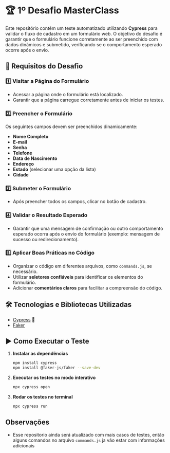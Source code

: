 # 🏆 1º Desafio MasterClass  

Este repositório contém um teste automatizado utilizando **Cypress** para validar o fluxo de cadastro em um formulário web. O objetivo do desafio é garantir que o formulário funcione corretamente ao ser preenchido com dados dinâmicos e submetido, verificando se o comportamento esperado ocorre após o envio.  

## 🚀 Requisitos do Desafio  

### 1️⃣ Visitar a Página do Formulário  
- Acessar a página onde o formulário está localizado.  
- Garantir que a página carregue corretamente antes de iniciar os testes.  

### 2️⃣ Preencher o Formulário  
Os seguintes campos devem ser preenchidos dinamicamente:  
- **Nome Completo**  
- **E-mail**  
- **Senha**  
- **Telefone**  
- **Data de Nascimento**  
- **Endereço**  
- **Estado** (selecionar uma opção da lista)  
- **Cidade**  

### 3️⃣ Submeter o Formulário  
- Após preencher todos os campos, clicar no botão de cadastro.  

### 4️⃣ Validar o Resultado Esperado  
- Garantir que uma mensagem de confirmação ou outro comportamento esperado ocorra após o envio do formulário (exemplo: mensagem de sucesso ou redirecionamento).  

### 5️⃣ Aplicar Boas Práticas no Código  
- Organizar o código em diferentes arquivos, como `commands.js`, se necessário.  
- Utilizar **seletores confiáveis** para identificar os elementos do formulário.  
- Adicionar **comentários claros** para facilitar a compreensão do código.  

## 🛠 Tecnologias e Bibliotecas Utilizadas  
- [Cypress](https://www.cypress.io/) 🚀  
- [Faker](https://www.npmjs.com/package/@faker-js/faker?activeTab=readme)

## ▶️ Como Executar o Teste  
1. **Instalar as dependências**  
   ```sh
   npm install cypress
   npm install @faker-js/faker --save-dev
   ```
2. **Executar os testes no modo interativo**  
   ```sh
   npx cypress open
   ```
3. **Rodar os testes no terminal**  
   ```sh
   npx cypress run
   ```
## Observações

- Esse repositorio ainda será atualizado com mais casos de testes, então alguns comandos no arquivo `commands.js` ja vão estar com informações adicionais
